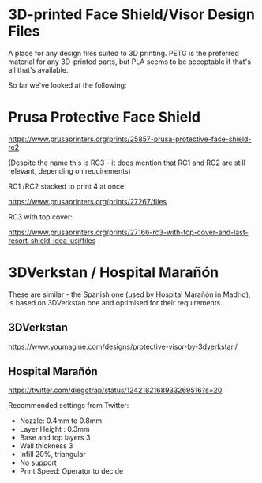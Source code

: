 # 3D-printed Face Shield/Visor Design Files

A place for any design files suited to 3D printing.  PETG is the preferred material for any 3D-printed parts, but PLA seems to be acceptable if that's all that's available.

So far we've looked at the following:

# Prusa Protective Face Shield

https://www.prusaprinters.org/prints/25857-prusa-protective-face-shield-rc2 

(Despite the name this is RC3 - it does mention that RC1 and RC2 are still relevant, depending on requirements)

RC1 /RC2 stacked to print 4 at once:

https://www.prusaprinters.org/prints/27267/files

RC3 with top cover:

https://www.prusaprinters.org/prints/27166-rc3-with-top-cover-and-last-resort-shield-idea-usi/files


# 3DVerkstan / Hospital Marañón

These are similar - the Spanish one (used by Hospital Marañón in Madrid), is based on 3DVerkstan one and optimised for their requirements.

## 3DVerkstan

https://www.youmagine.com/designs/protective-visor-by-3dverkstan/

## Hospital Marañón

https://twitter.com/diegotrap/status/1242182168933269516?s=20

Recommended settings from Twitter:

- Nozzle:  0.4mm to 0.8mm
- Layer Height : 0.3mm
- Base and top layers 3
- Wall thickness 3
- Infill 20%, triangular
- No support
- Print Speed: Operator to decide
